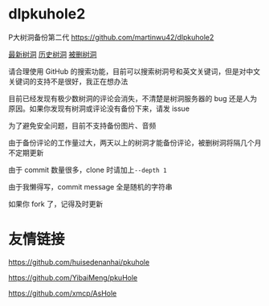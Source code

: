 # dlpkuhole2
P大树洞备份第二代 https://github.com/martinwu42/dlpkuhole2

[最新树洞](https://github.com/martinwu42/dlpkuhole2/blob/master/pkuhole.txt) [历史树洞](https://github.com/martinwu42/dlpkuhole2/tree/master/archive) [被删树洞](https://github.com/martinwu42/dlpkuhole2/search?o=desc&p=1&q=DELETED&s=indexed)

请合理使用 GitHub 的搜索功能，目前可以搜索树洞号和英文关键词，但是对中文关键词的支持不是很好，我正在想办法

目前已经发现有极少数树洞的评论会消失，不清楚是树洞服务器的 bug 还是人为原因。如果你发现有树洞或评论没有备份下来，请发 issue

为了避免安全问题，目前不支持备份图片、音频

由于备份评论的工作量过大，两天以上的树洞才能备份评论，被删树洞将隔几个月不定期更新

由于 commit 数量很多，clone 时请加上`--depth 1`

由于我懒得写，commit message 全是随机的字符串

如果你 fork 了，记得及时更新

# 友情链接
https://github.com/huisedenanhai/pkuhole

https://github.com/YibaiMeng/pkuHole

https://github.com/xmcp/AsHole
